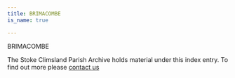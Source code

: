 ```yaml
---
title: BRIMACOMBE
is_name: true

---
```


BRIMACOMBE


The Stoke Climsland Parish Archive holds material under this index entry. To find out more please [contact us](/contact/)
